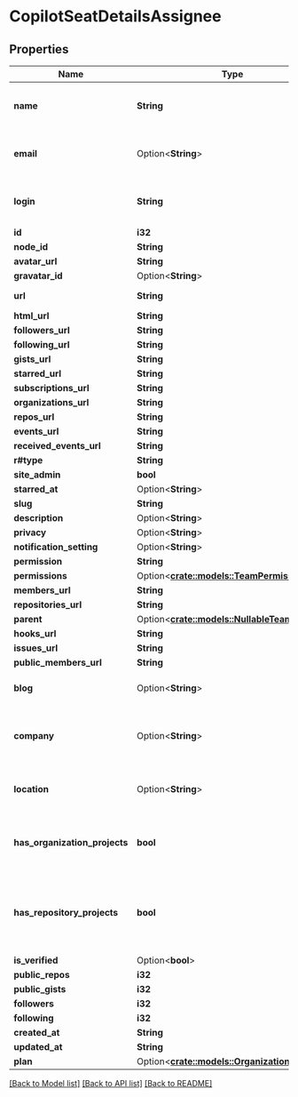 # CopilotSeatDetailsAssignee

## Properties

Name | Type | Description | Notes
------------ | ------------- | ------------- | -------------
**name** | **String** | Display name for the organization | 
**email** | Option<**String**> | Display email for the organization | [optional]
**login** | **String** | Unique login name of the organization | 
**id** | **i32** |  | 
**node_id** | **String** |  | 
**avatar_url** | **String** |  | 
**gravatar_id** | Option<**String**> |  | 
**url** | **String** | URL for the organization | 
**html_url** | **String** |  | 
**followers_url** | **String** |  | 
**following_url** | **String** |  | 
**gists_url** | **String** |  | 
**starred_url** | **String** |  | 
**subscriptions_url** | **String** |  | 
**organizations_url** | **String** |  | 
**repos_url** | **String** |  | 
**events_url** | **String** |  | 
**received_events_url** | **String** |  | 
**r#type** | **String** |  | 
**site_admin** | **bool** |  | 
**starred_at** | Option<**String**> |  | [optional]
**slug** | **String** |  | 
**description** | Option<**String**> |  | 
**privacy** | Option<**String**> |  | [optional]
**notification_setting** | Option<**String**> |  | [optional]
**permission** | **String** |  | 
**permissions** | Option<[**crate::models::TeamPermissions**](team_permissions.md)> |  | [optional]
**members_url** | **String** |  | 
**repositories_url** | **String** |  | 
**parent** | Option<[**crate::models::NullableTeamSimple**](nullable-team-simple.md)> |  | 
**hooks_url** | **String** |  | 
**issues_url** | **String** |  | 
**public_members_url** | **String** |  | 
**blog** | Option<**String**> | Display blog url for the organization | [optional]
**company** | Option<**String**> | Display company name for the organization | [optional]
**location** | Option<**String**> | Display location for the organization | [optional]
**has_organization_projects** | **bool** | Specifies if organization projects are enabled for this org | 
**has_repository_projects** | **bool** | Specifies if repository projects are enabled for repositories that belong to this org | 
**is_verified** | Option<**bool**> |  | [optional]
**public_repos** | **i32** |  | 
**public_gists** | **i32** |  | 
**followers** | **i32** |  | 
**following** | **i32** |  | 
**created_at** | **String** |  | 
**updated_at** | **String** |  | 
**plan** | Option<[**crate::models::OrganizationPlan**](organization_plan.md)> |  | [optional]

[[Back to Model list]](../README.md#documentation-for-models) [[Back to API list]](../README.md#documentation-for-api-endpoints) [[Back to README]](../README.md)


